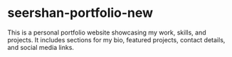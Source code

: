# seershan-portfolio-new
This is a personal portfolio website showcasing my work, skills, and projects. It includes sections for my bio, featured projects, contact details, and social media links.
